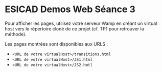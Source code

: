# ESICAD Demos Web Séance 3

Pour afficher les pages, utilisez votre serveur Wamp en créant un virtual host vers le répertoire cloné de ce projet (cf. TP1 pour retrouver la méthode).

Les pages montrées sont disponibles aux URLS :

- `<URL de votre virtualHost>/transitions.html`
- `<URL de votre virtualHost>/JS1.html`
- `<URL de votre virtualHost>/JS2.hmtl`
